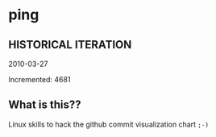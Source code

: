 # ping

## HISTORICAL ITERATION
2010-03-27

Incremented: 4681

## What is this?? 
Linux skills to hack the github commit visualization chart `;-)`
